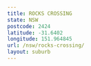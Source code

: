 ```yaml
---
title: ROCKS CROSSING
state: NSW
postcode: 2424
latitude: -31.6402
longitude: 151.964845
url: /nsw/rocks-crossing/
layout: suburb
---
```

